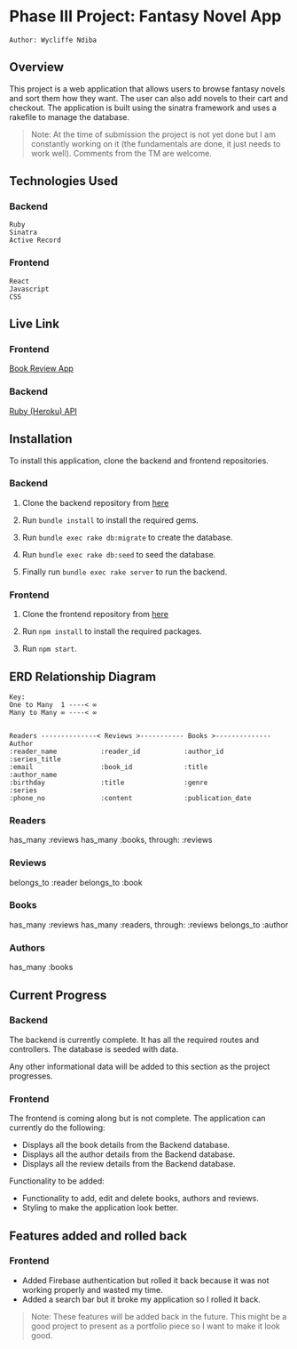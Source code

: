 # Phase III Project: Fantasy Novel App

    Author: Wycliffe Ndiba

## Overview

This project is a web application that allows users to browse fantasy novels and sort them how they want. The user can also add novels to their cart and checkout.
The application is built using the sinatra framework and uses a rakefile to manage the database.

> Note:
> At the time of submission the project is not yet done but I am constantly working on it (the fundamentals are done, it just needs to work well).
> Comments from the TM are welcome.


## Technologies Used

### Backend

    Ruby
    Sinatra
    Active Record

### Frontend

    React
    Javascript
    CSS

## Live Link

### Frontend

[Book Review App](https://fantasy-book-store-frontend.vercel.app/)

### Backend

[Ruby (Heroku) API](https://book-review-app-espersonnel.herokuapp.com/)

## Installation

To install this application, clone the backend and frontend repositories.

### Backend

1. Clone the backend repository from [here](https://github.com/ESPersonnel/Fantasy-Book-Store-Backend)

2. Run `bundle install` to install the required gems.

3. Run `bundle exec rake db:migrate` to create the database.

4. Run `bundle exec rake db:seed` to seed the database.

5. Finally run `bundle exec rake server` to run the backend.

### Frontend

1. Clone the frontend repository from [here](https://github.com/ESPersonnel/Fantasy-Book-Store-Frontend)

2. Run `npm install` to install the required packages.

3. Run `npm start`.


## ERD Relationship Diagram

    Key:
    One to Many  1 ----< ∞
    Many to Many ∞ ----< ∞


    Readers --------------< Reviews >----------- Books >-------------- Author
    :reader_name           :reader_id           :author_id            :series_title
    :email                 :book_id             :title                :author_name
    :birthday              :title               :genre                :series
    :phone_no              :content             :publication_date
 

### Readers
has_many :reviews
has_many :books, through: :reviews

### Reviews
belongs_to :reader
belongs_to :book

### Books
has_many :reviews
has_many :readers, through: :reviews
belongs_to :author

### Authors
has_many :books

## Current Progress

### Backend

The backend is currently complete. It has all the required routes and controllers. The database is seeded with data.

Any other informational data will be added to this section as the project progresses.

### Frontend

The frontend is coming along but is not complete. The application can currently do the following:

- Displays all the book details from the Backend database.
- Displays all the author details from the Backend database.
- Displays all the review details from the Backend database.

Functionality to be added:

- Functionality to add, edit and delete books, authors and reviews.
- Styling to make the application look better.

## Features added and rolled back

### Frontend

- Added Firebase authentication but rolled it back because it was not working properly and wasted my time.
- Added a search bar but it broke my application so I rolled it back.

> Note: These features will be added back in the future. This might be a good project to present as a portfolio piece so I want to make it look good.

